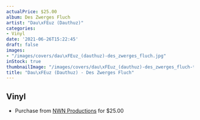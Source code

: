 ```yaml
---
actualPrice: $25.00
album: Des Zwerges Fluch
artist: "Dau\xFEuz (Dauthuz)"
categories:
- Vinyl
date: '2021-06-26T15:22:45'
draft: false
images:
- "/images/covers/dau\xFEuz_(dauthuz)-des_zwerges_fluch.jpg"
inStock: true
thumbnailImage: "/images/covers/dau\xFEuz_(dauthuz)-des_zwerges_fluch-thumb.jpg"
title: "Dau\xFEuz (Dauthuz) - Des Zwerges Fluch"
---
```


## Vinyl
* Purchase from [NWN Productions](http://shop.nwnprod.com/index.php?route=product/product&path=75&product_id=15574&sort=pd.name&order=ASC) for $25.00
